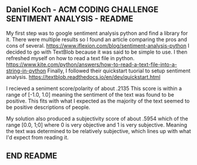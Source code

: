 ## Daniel Koch - ACM CODING CHALLENGE SENTIMENT ANALYSIS - README


My first step was to google sentiment analysis python and find a library for it. There were multiple results so I found an article comparing the pros and cons of several. https://www.iflexion.com/blog/sentiment-analysis-python
I decided to go with TextBlob because it was said to be simple to use.
I then refreshed myself on how to read a text file in python. https://www.kite.com/python/answers/how-to-read-a-text-file-into-a-string-in-python
Finally, I followed their quickstart tuorial to setup sentiment analysis. https://textblob.readthedocs.io/en/dev/quickstart.html

I recieved a seniment score/polarity of about .2135
This score is within a range of [-1.0, 1.0] meaning the sentiment of the text was found to be positive. 
This fits with what I expected as the majority of the text seemed to be positive descriptions of people.

My solution also produced a subjectivity score of about .5954 which of the range [0.0, 1;0] where 0 is very objective and 1 is very subjective.
Meaning the text was determined to be relatively subjective, which lines up with what I'd expect from reading it.


## END README
